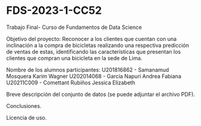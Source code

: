 # FDS-2023-1-CC52
Trabajo Final- Curso de Fundamentos de Data Science

Objetivo del proyecto: Reconocer a los clientes que cuentan con una inclinación a la compra de bicicletas realizando una respectiva predicción de ventas de estas, identificando las características que presentan los clientes que compran una bicicleta en la sede de Lima.


Nombre de los alumnos participantes:
U201816862 - Samanamud Mosquera Karim Wagner
U202014068 - García Napurí Andrea Fabiana
U20211C009 - Comettant Rubiños Jessica Elizabeth


Breve descripción del conjunto de datos (se puede adjuntar el archivo PDF).

Conclusiones.

Licencia de uso.
